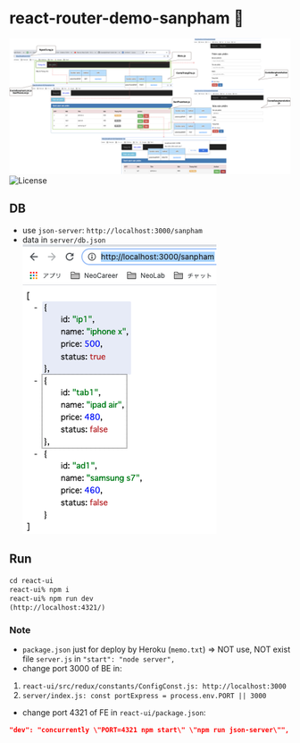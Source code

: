 # react-router-demo-sanpham 🐳

![demo](screenshot/demo.png)
![License](https://img.shields.io/github/license/tquangdo/react-router-demo-sanpham?color=f05340)

## DB
- use `json-server`: `http://localhost:3000/sanpham`
- data in `server/db.json`
![DB](screenshot/DB.png)


## Run
```Vim script
cd react-ui
react-ui% npm i
react-ui% npm run dev
(http://localhost:4321/)
```

### Note
- `package.json` just for deploy by Heroku (`memo.txt`)
=> NOT use, NOT exist file `server.js` in `"start": "node server",`
- change port 3000 of BE in:
1. `react-ui/src/redux/constants/ConfigConst.js: http://localhost:3000`
2. `server/index.js: const portExpress = process.env.PORT || 3000`
- change port 4321 of FE in `react-ui/package.json`:
```json
"dev": "concurrently \"PORT=4321 npm start\" \"npm run json-server\"",
```
